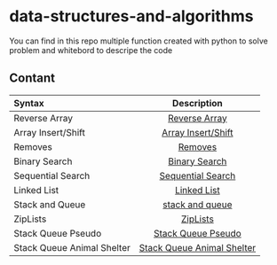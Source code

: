 # data-structures-and-algorithms
You can find in this repo multiple function created  with python to solve problem and whitebord to descripe the code

## Contant
| Syntax      | Description |    
| :---        |    :----:   |          
|Reverse Array|[Reverse Array](./python/reverse/reverse.md)|
|Array Insert/Shift|[Array Insert/Shift](./python/array_insert_shift/array_insert_shift.md)|
|Removes|[Removes](./python/removes/removes.md)|
|Binary Search|[Binary Search](./python/binarySearch/binarySearch.md)|
|Sequential Search|[Sequential Search](./python/sequentialSearch/sequentialSearch.md)|
|Linked List|[Linked List](./python/linked_list/linked_list.md)|
|Stack and Queue|[stack and queue](./python/stack_and_queue/stack_and_queue.md)|
|ZipLists|[ZipLists](./python/ziplists/ziplists.md)|
|Stack Queue Pseudo|[Stack Queue Pseudo](./python/stack_queue_pseudo/stack_queue_pseudo.md)|
|Stack Queue Animal Shelter|[Stack Queue Animal Shelter](./python/stack_queue_animal_shelter/stack_queue_animal_shelter.md)|